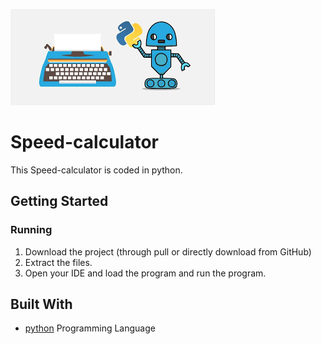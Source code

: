![logo](https://github.com/mumal885/Speed-calculator/blob/main/Text%20converter.png)
# Speed-calculator
This Speed-calculator is coded in python.


## Getting Started


### Running

1. Download the project (through pull or directly download from GitHub)
2. Extract the files.
3. Open your IDE and load the program and run the program.

## Built With

* [python]([https://www.geeksforgeeks.org/c-plus-plus/](https://www.geeksforgeeks.org/python-programming-language/))  Programming Language 
